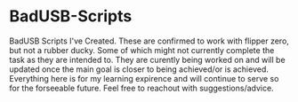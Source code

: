 # BadUSB-Scripts
BadUSB Scripts I've Created. These are confirmed to work with flipper zero, but not a rubber ducky. 
Some of which might not currently complete the task as they are intended to. They are curently being worked on and will be updated once the main goal is closer to being achieved/or is achieved.
Everything here is for my learning expirence and will continue to serve so for the forseeable future. Feel free to reachout with suggestions/advice. 
